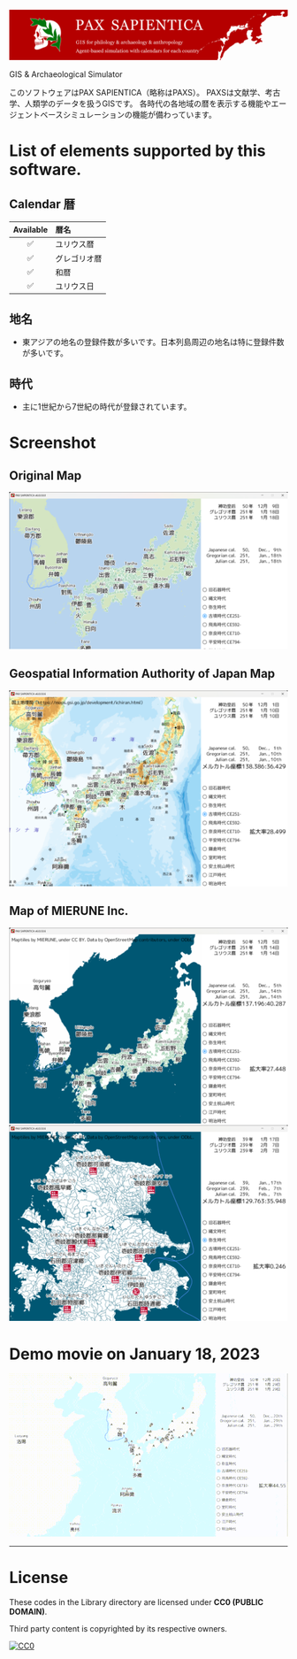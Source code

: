 ![PAX SAPIENTICA Logo](./Images/Logo/TitleBanner4.svg)

GIS & Archaeological Simulator

このソフトウェアはPAX SAPIENTICA（略称はPAXS）。
PAXSは文献学、考古学、人類学のデータを扱うGISです。
各時代の各地域の暦を表示する機能やエージェントベースシミュレーションの機能が備わっています。

# List of elements supported by this software.

## Calendar 暦

|Available|暦名|
|:---:|:---|
|✅|ユリウス暦|
|✅|グレゴリオ暦|
|✅|和暦|
|✅|ユリウス日|

## 地名
- 東アジアの地名の登録件数が多いです。日本列島周辺の地名は特に登録件数が多いです。

## 時代
- 主に1世紀から7世紀の時代が登録されています。

# Screenshot
## Original Map
![Screenshot](./Images/Screenshot/PAX%20SAPIENTICA%20v6.0.0.0.5%202023_01_19%201_43_40.png)
## Geospatial Information Authority of Japan Map
![Screenshot](./Images/Screenshot/PAX%20SAPIENTICA%20v6.0.0.0.6%202023_01_20%203_47_56.png)
## Map of MIERUNE Inc.
![Screenshot](./Images/Screenshot/PAX%20SAPIENTICA%20v6.0.0.0.6%202023_01_20%203_50_32.png)
![Screenshot](./Images/Screenshot/PAX%20SAPIENTICA%20v6.0.0.0.6%202023_01_20%204_19_34.png)

# Demo movie on January 18, 2023
![Demo movie](https://raw.githubusercontent.com/Asukana/pax-picture/main/PAX-SAPIENTICA-v6.0.0.0.0-2023-01-18-02-28-43.gif)


---

# License

These codes in the Library directory are licensed under **CC0 (PUBLIC DOMAIN)**.

Third party content is copyrighted by its respective owners.

[![CC0](https://mirrors.creativecommons.org/presskit/buttons/88x31/svg/cc-zero.svg "CC0")](http://creativecommons.org/publicdomain/zero/1.0/deed.en)
